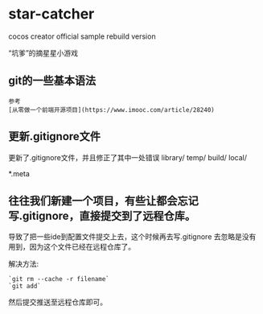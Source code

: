 # star-catcher
cocos creator official sample rebuild version

“坑爹”的摘星星小游戏

## git的一些基本语法

    参考
    [从零做一个前端开源项目](https://www.imooc.com/article/28240)

## 更新.gitignore文件

更新了.gitignore文件，并且修正了其中一处错误
library/
temp/
build/
local/

*.meta

## 往往我们新建一个项目，有些让都会忘记写.gitignore，直接提交到了远程仓库。

导致了把一些ide到配置文件提交上去，这个时候再去写.gitignore 去忽略是没有用到，因为这个文件已经在远程仓库了。

解决方法: 

    `git rm --cache -r filename`
    `git add`

然后提交推送至远程仓库即可。

